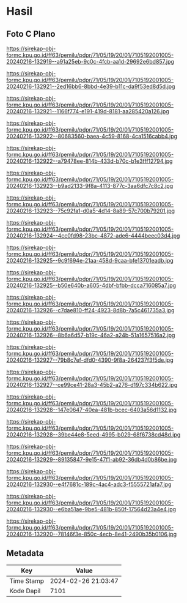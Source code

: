 # Hasil

## Foto C Plano

https://sirekap-obj-formc.kpu.go.id/ff63/pemilu/pdpr/71/05/19/20/01/7105192001005-20240216-132919--a91a25eb-9c0c-4fcb-aa1d-29692e6bd857.jpg

https://sirekap-obj-formc.kpu.go.id/ff63/pemilu/pdpr/71/05/19/20/01/7105192001005-20240216-132921--2ed16bb6-8bbd-4e39-b11c-da9f53ed8d5d.jpg

https://sirekap-obj-formc.kpu.go.id/ff63/pemilu/pdpr/71/05/19/20/01/7105192001005-20240216-132921--1166f774-e191-419d-8181-aa285420a126.jpg

https://sirekap-obj-formc.kpu.go.id/ff63/pemilu/pdpr/71/05/19/20/01/7105192001005-20240216-132922--80683560-baea-4c59-8168-4ca1516cabb4.jpg

https://sirekap-obj-formc.kpu.go.id/ff63/pemilu/pdpr/71/05/19/20/01/7105192001005-20240216-132922--a79478ee-814b-433d-b70c-b1e3fff12794.jpg

https://sirekap-obj-formc.kpu.go.id/ff63/pemilu/pdpr/71/05/19/20/01/7105192001005-20240216-132923--b9ad2133-9f8a-4113-877c-3aa6dfc7c8c2.jpg

https://sirekap-obj-formc.kpu.go.id/ff63/pemilu/pdpr/71/05/19/20/01/7105192001005-20240216-132923--75c92fa1-d0a5-4d14-8a89-57c700b79201.jpg

https://sirekap-obj-formc.kpu.go.id/ff63/pemilu/pdpr/71/05/19/20/01/7105192001005-20240216-132924--4cc0fd98-23bc-4872-ade6-4444beec03d4.jpg

https://sirekap-obj-formc.kpu.go.id/ff63/pemilu/pdpr/71/05/19/20/01/7105192001005-20240216-132925--9c9f694e-21aa-458d-9caa-bfe13701eadb.jpg

https://sirekap-obj-formc.kpu.go.id/ff63/pemilu/pdpr/71/05/19/20/01/7105192001005-20240216-132925--b50e640b-a605-4dbf-bfbb-dcca716085a7.jpg

https://sirekap-obj-formc.kpu.go.id/ff63/pemilu/pdpr/71/05/19/20/01/7105192001005-20240216-132926--c7dae810-ff24-4923-8d8b-7a5c461735a3.jpg

https://sirekap-obj-formc.kpu.go.id/ff63/pemilu/pdpr/71/05/19/20/01/7105192001005-20240216-132926--8b6a6d57-b19c-46a2-a24b-51a1657516a2.jpg

https://sirekap-obj-formc.kpu.go.id/ff63/pemilu/pdpr/71/05/19/20/01/7105192001005-20240216-132927--79b8c7ef-dfd0-4390-9f8a-264237f3f5de.jpg

https://sirekap-obj-formc.kpu.go.id/ff63/pemilu/pdpr/71/05/19/20/01/7105192001005-20240216-132927--ce99ce41-28a3-45b2-a276-d197c334b622.jpg

https://sirekap-obj-formc.kpu.go.id/ff63/pemilu/pdpr/71/05/19/20/01/7105192001005-20240216-132928--147e0647-40ea-481b-bcec-6403a56d1132.jpg

https://sirekap-obj-formc.kpu.go.id/ff63/pemilu/pdpr/71/05/19/20/01/7105192001005-20240216-132928--39be44e8-5eed-4995-b029-68f6738cd48d.jpg

https://sirekap-obj-formc.kpu.go.id/ff63/pemilu/pdpr/71/05/19/20/01/7105192001005-20240216-132929--89135847-9e15-47f1-ab92-36db4d0b86be.jpg

https://sirekap-obj-formc.kpu.go.id/ff63/pemilu/pdpr/71/05/19/20/01/7105192001005-20240216-132930--e4f7681c-189c-4ac4-adc3-f5555721afa7.jpg

https://sirekap-obj-formc.kpu.go.id/ff63/pemilu/pdpr/71/05/19/20/01/7105192001005-20240216-132930--e6ba51ae-9be5-481b-850f-17564d23a4e4.jpg

https://sirekap-obj-formc.kpu.go.id/ff63/pemilu/pdpr/71/05/19/20/01/7105192001005-20240216-132920--78146f3e-850c-4ecb-8e41-2490b35b0106.jpg


## Metadata

| Key        | Value               |
| ---------- | ------------------- |
| Time Stamp | 2024-02-26 21:03:47 |
| Kode Dapil | 7101                |




